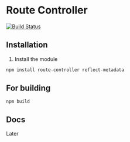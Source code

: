 # Route Controller

[![Build Status](https://travis-ci.org/mildronize/route-controller.svg?branch=main)](https://travis-ci.org/mildronize/route-controller)

## Installation

1. Install the module

```bash
npm install route-controller reflect-metadata
```

###

## For building
```
npm build
```

## Docs

Later